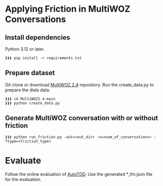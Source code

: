# Applying Friction in MultiWOZ Conversations

## Install dependencies
Python 3.12 or later.
```console
❱❱❱ pip install -r requirements.txt
```

## Prepare dataset
Git clone or download [MultiWOZ 2.4](https://github.com/smartyfh/MultiWOZ2.4) repository. Run the create_data.py to prepare the dials data.
```console
❱❱❱ cd MultiWOZ2.4-main
❱❱❱ python create_data.py
```

## Generate MultiWOZ conversation with or without friction
```console
❱❱❱ python run_friction.py -out=<out_dir> -n=<num_of_conversations> -ftype=<friction_type>
```

# Evaluate
Follow the online evaluation of [AutoTOD](https://github.com/DaDaMrX/AutoTOD). Use the generated *_fm.json file for the evaluation.
